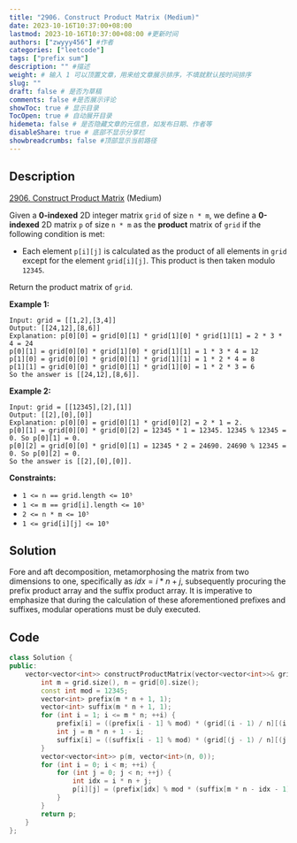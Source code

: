 ```yaml
---
title: "2906. Construct Product Matrix (Medium)"
date: 2023-10-16T10:37:00+08:00
lastmod: 2023-10-16T10:37:00+08:00 #更新时间
authors: ["zwyyy456"] #作者
categories: ["leetcode"]
tags: ["prefix sum"]
description: "" #描述
weight: # 输入 1 可以顶置文章，用来给文章展示排序，不填就默认按时间排序
slug: ""
draft: false # 是否为草稿
comments: false #是否展示评论
showToc: true # 显示目录
TocOpen: true # 自动展开目录
hidemeta: false # 是否隐藏文章的元信息，如发布日期、作者等
disableShare: true # 底部不显示分享栏
showbreadcrumbs: false #顶部显示当前路径
---
```

## Description

[2906. Construct Product Matrix][link] (Medium)

[link]: https://leetcode.com/problems/construct-product-matrix/

Given a **0-indexed** 2D integer matrix `grid` of size `n * m`, we define a **0-indexed** 2D matrix
`p` of size `n * m` as the **product** matrix of `grid` if the following condition is met:

- Each element `p[i][j]` is calculated as the product of all elements in `grid` except for the
element `grid[i][j]`. This product is then taken modulo `12345`.

Return the product matrix of `grid`.

**Example 1:**

```
Input: grid = [[1,2],[3,4]]
Output: [[24,12],[8,6]]
Explanation: p[0][0] = grid[0][1] * grid[1][0] * grid[1][1] = 2 * 3 * 4 = 24
p[0][1] = grid[0][0] * grid[1][0] * grid[1][1] = 1 * 3 * 4 = 12
p[1][0] = grid[0][0] * grid[0][1] * grid[1][1] = 1 * 2 * 4 = 8
p[1][1] = grid[0][0] * grid[0][1] * grid[1][0] = 1 * 2 * 3 = 6
So the answer is [[24,12],[8,6]].
```

**Example 2:**

```
Input: grid = [[12345],[2],[1]]
Output: [[2],[0],[0]]
Explanation: p[0][0] = grid[0][1] * grid[0][2] = 2 * 1 = 2.
p[0][1] = grid[0][0] * grid[0][2] = 12345 * 1 = 12345. 12345 % 12345 = 0. So p[0][1] = 0.
p[0][2] = grid[0][0] * grid[0][1] = 12345 * 2 = 24690. 24690 % 12345 = 0. So p[0][2] = 0.
So the answer is [[2],[0],[0]].
```

**Constraints:**

- `1 <= n == grid.length <= 10⁵`
- `1 <= m == grid[i].length <= 10⁵`
- `2 <= n * m <= 10⁵`
- `1 <= grid[i][j] <= 10⁹`

## Solution

Fore and aft decomposition, metamorphosing the matrix from two dimensions to one, specifically as $idx = i * n + j$, subsequently procuring the prefix product array and the suffix product array. It is imperative to emphasize that during the calculation of these aforementioned prefixes and suffixes, modular operations must be duly executed.

## Code

```cpp
class Solution {
public:
    vector<vector<int>> constructProductMatrix(vector<vector<int>>& grid) {
        int m = grid.size(), n = grid[0].size();
        const int mod = 12345;
        vector<int> prefix(m * n + 1, 1);
        vector<int> suffix(m * n + 1, 1);
        for (int i = 1; i <= m * n; ++i) {
            prefix[i] = ((prefix[i - 1] % mod) * (grid[(i - 1) / n][(i - 1) % n] % mod)) % mod;
            int j = m * n + 1 - i;
            suffix[i] = ((suffix[i - 1] % mod) * (grid[(j - 1) / n][(j - 1) % n] % mod)) % mod;
        }
        vector<vector<int>> p(m, vector<int>(n, 0));
        for (int i = 0; i < m; ++i) {
            for (int j = 0; j < n; ++j) {
                int idx = i * n + j;
                p[i][j] = (prefix[idx] % mod * (suffix[m * n - idx - 1] % mod)) % mod;
            }
        }
        return p;
    }
};
```

